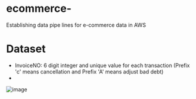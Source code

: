 # ecommerce-

Establishing data pipe lines for e-commerce data in AWS

# Dataset

- InvoiceNO: 6 digit integer and unique value for each transaction
  (Prefix 'c' means cancellation and Prefix 'A' means adjust bad debt)
-


![image](https://user-images.githubusercontent.com/56697877/116882266-25e8af00-ac1c-11eb-8e2a-ee7f3bbc5fb9.png)

